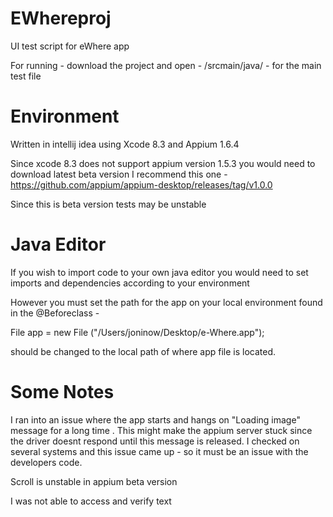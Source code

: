 # EWhereproj
UI test script for eWhere app

For running - 
download the project and open - /srcmain/java/ - for the main test file 

# Environment 
Written in intellij idea using Xcode 8.3 and Appium 1.6.4

Since xcode 8.3 does not support appium version 1.5.3 you would need to download latest beta version 
I recommend this one - https://github.com/appium/appium-desktop/releases/tag/v1.0.0

Since this is beta version tests may be unstable 

# Java Editor 

If you wish to import code to your own java editor you would need to set imports and dependencies according to your environment

However you must set the path for the app on your local environment found in the @Beforeclass -

File app = new File ("/Users/joninow/Desktop/e-Where.app");

should be changed to the local path of where app file is located.

# Some Notes

I ran into an issue where the app starts and hangs on "Loading image" message for a long time . This might make the appium server stuck
since the driver doesnt respond until this message is released. 
I checked on several systems and this issue came up - so it must be an issue with the developers code.

Scroll is unstable in appium beta version 

I was not able to access and verify text
